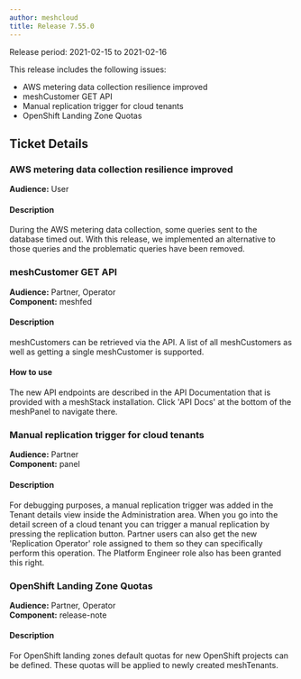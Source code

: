 ```yaml
---
author: meshcloud
title: Release 7.55.0
---
```


Release period: 2021-02-15 to 2021-02-16

This release includes the following issues:
* AWS metering data collection resilience improved
* meshCustomer GET API
* Manual replication trigger for cloud tenants
* OpenShift Landing Zone Quotas
<!--truncate-->

## Ticket Details
### AWS metering data collection resilience improved
**Audience:** User<br>

#### Description
During the AWS metering data collection, some queries sent to the database timed out. With this release, we
implemented an alternative to those queries and the problematic queries have been removed.

### meshCustomer GET API
**Audience:** Partner, Operator<br>**Component:** meshfed


#### Description
meshCustomers can be retrieved via the API. A list of all meshCustomers as well as getting a single
meshCustomer is supported.

#### How to use
The new API endpoints are described in the API Documentation that is provided with a meshStack installation.
Click 'API Docs' at the bottom of the meshPanel to navigate there.

### Manual replication trigger for cloud tenants
**Audience:** Partner<br>**Component:** panel


#### Description
For debugging purposes, a manual replication trigger was added in the Tenant details view inside the Administration area.
When you go into the detail screen of a cloud tenant you can trigger a manual replication by pressing the replication button.
Partner users can also get the new 'Replication Operator' role assigned to them so they can specifically perform this operation.
The Platform Engineer role also has been granted this right.

### OpenShift Landing Zone Quotas
**Audience:** Partner, Operator<br>**Component:** release-note


#### Description
For OpenShift landing zones default quotas for new OpenShift projects can be defined. These quotas will be applied to newly created meshTenants.

